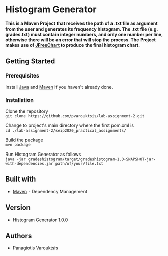 # Histogram Generator

**This is a Maven Project that receives the path of a .txt file as argument from the user and generates its frequency histogram. The .txt file (e.g. grades.txt) must contain integer numbers, and only one number per line, otherwise there will be an error that will stop the process. The Project makes use of [JFreeChart](http://www.jfree.org/jfreechart/) to produce the final histogram chart.**
  
## Getting Started

### Prerequisites

Install [Java](https://www.oracle.com/java/technologies/javase-downloads.html) and [Maven](https://maven.apache.org/) if you haven't already done.

### Installation

Clone the repository  
```git clone https://github.com/pvarouktsis/lab-assignment-2.git ```

Change to project's main directory where the first pom.xml is  
```cd ./lab-assignment-2/seip2020_practical_assignments/```

Build the package  
```mvn package```

Run Histogram Generator as follows  
```java -jar gradeshistogram/target/gradeshistogram-1.0-SNAPSHOT-jar-with-dependencies.jar path/of/your/file.txt```

## Built with

- [Maven](https://maven.apache.org/) \- Dependency Management

## Version

- Histogram Generator 1.0.0

## Authors

- Panagiotis Varouktsis

